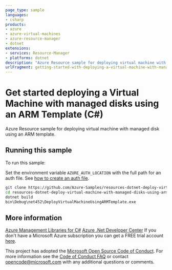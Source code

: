 ```yaml
---
page_type: sample
languages:
- csharp
products:
- azure
- azure-virtual-machines
- azure-resource-manager
- dotnet
extensions:
- services: Resource-Manager
- platforms: dotnet
description: "Azure Resource sample for deploying virtual machine with managed disk using an ARM template."
urlFragment: getting-started-with-deploying-a-virtual-machine-with-managed-disks-using-an-arm-template-in-c
---
```


# Get started deploying a Virtual Machine with managed disks using an ARM Template (C#)

Azure Resource sample for deploying virtual machine with managed disk using an ARM template.

## Running this sample

To run this sample:

Set the environment variable `AZURE_AUTH_LOCATION` with the full path for an auth file. See [how to create an auth file](https://github.com/Azure/azure-libraries-for-net/blob/master/AUTH.md).

```bash
git clone https://github.com/Azure-Samples/resources-dotnet-deploy-virtual-machine-with-managed-disks-using-arm-template.git
cd resources-dotnet-deploy-virtual-machine-with-managed-disks-using-arm-template
dotnet build
bin\Debug\net452\DeployVirtualMachineUsingARMTemplate.exe
```

## More information

[Azure Management Libraries for C#](https://github.com/Azure/azure-sdk-for-net/tree/Fluent)
[Azure .Net Developer Center](https://azure.microsoft.com/en-us/develop/net/)
If you don't have a Microsoft Azure subscription you can get a FREE trial account [here](http://go.microsoft.com/fwlink/?LinkId=330212).

This project has adopted the [Microsoft Open Source Code of Conduct](https://opensource.microsoft.com/codeofconduct/). For more information see the [Code of Conduct FAQ](https://opensource.microsoft.com/codeofconduct/faq/) or contact [opencode@microsoft.com](mailto:opencode@microsoft.com) with any additional questions or comments.
